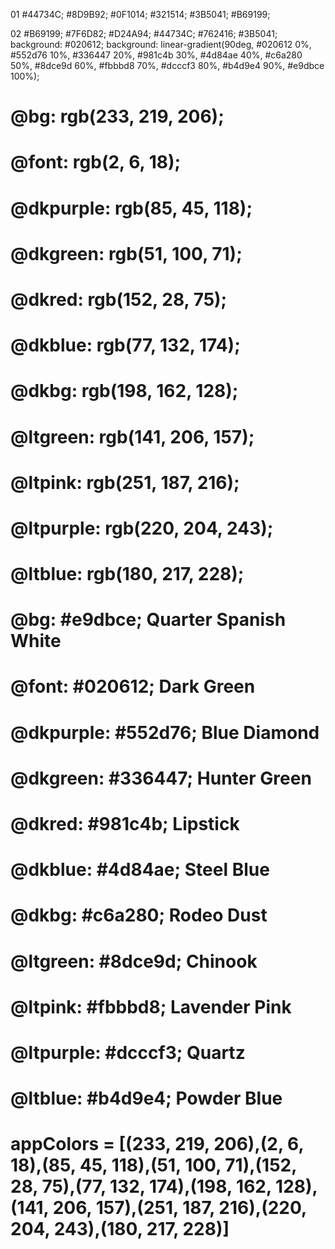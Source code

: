 01
#44734C;
#8D9B92;
#0F1014;
#321514;
#3B5041;
#B69199;

02
#B69199;
#7F6D82;
#D24A94;
#44734C;
#762416;
#3B5041;
    background: #020612;
    background: linear-gradient(90deg, #020612 0%, #552d76 10%, #336447 20%, #981c4b 30%, #4d84ae 40%, #c6a280 50%, #8dce9d 60%, #fbbbd8 70%, #dcccf3 80%, #b4d9e4 90%, #e9dbce 100%);


# @bg: rgb(233, 219, 206);
# @font: rgb(2, 6, 18);
# @dkpurple: rgb(85, 45, 118);
# @dkgreen: rgb(51, 100, 71);
# @dkred: rgb(152, 28, 75);
# @dkblue: rgb(77, 132, 174);
# @dkbg: rgb(198, 162, 128);
# @ltgreen: rgb(141, 206, 157);
# @ltpink: rgb(251, 187, 216);
# @ltpurple: rgb(220, 204, 243);
# @ltblue: rgb(180, 217, 228);
# @bg: #e9dbce; Quarter Spanish White
# @font: #020612; Dark Green
# @dkpurple: #552d76; Blue Diamond
# @dkgreen: #336447; Hunter Green
# @dkred: #981c4b; Lipstick
# @dkblue: #4d84ae; Steel Blue
# @dkbg: #c6a280; Rodeo Dust
# @ltgreen: #8dce9d;  Chinook
# @ltpink: #fbbbd8; Lavender Pink
# @ltpurple: #dcccf3; Quartz
# @ltblue: #b4d9e4; Powder Blue

# appColors = [(233, 219, 206),(2, 6, 18),(85, 45, 118),(51, 100, 71),(152, 28, 75),(77, 132, 174),(198, 162, 128),(141, 206, 157),(251, 187, 216),(220, 204, 243),(180, 217, 228)]
